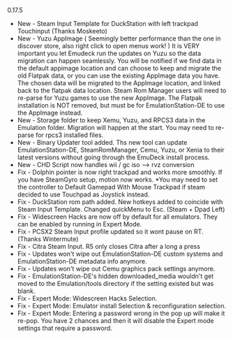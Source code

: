 0.17.5

- New - Steam Input Template for DuckStation with left trackpad Touchinput (Thanks Moskeeto)
- New - Yuzu AppImage ( Seemingly better performance than the one in discover store, also right click to open menus work! )
  It is VERY important you let Emudeck run the updates on Yuzu so the
  data migration can happen seamlessly. You will be notified if we find data in the default appimage location
  and can choose to keep and migrate the old Flatpak data, or you can use the existing AppImage data you have.
  The chosen data will be migrated to the AppImage location, and linked back to the flatpak data location.
  Steam Rom Manager users will need to re-parse for Yuzu games to use the new AppImage.
  The Flatpak installation is NOT removed, but must be for EmulationStation-DE to use the AppImage instead.
- New - Storage folder to keep Xemu, Yuzu, and RPCS3 data in the Emulation folder. Migration will happen at the start.
  You may need to re-parse for rpcs3 installed files.
- New - Binary Updater tool added. Ths new tool can update EmulationStation-DE, SteamRomManager, Cemu, Yuzu, or Xenia
  to their latest versions without going through the EmuDeck install process.
- New - CHD Script now handles wii / gc iso --> rvz conversion
- Fix - Dolphin pointer is now right trackpad and works more smoothly. If you have SteamGyro setup, motion now works.
  \*You may need to set the controller to Default Gamepad With Mouse Trackpad if steam decided to use Touchpad as Joystick instead.
- Fix - DuckStation rom path added. New hotkeys added to coincide with Steam Input Template. Changed quickMenu to Esc. (Steam + Dpad Left)
- Fix - Widescreen Hacks are now off by default for all emulators. They can be enabled by running in Expert Mode.
- Fix - PCSX2 Steam Input profile updated so it wont pause on RT. (Thanks Wintermute)
- Fix - Citra Steam Input. R5 only closes Citra after a long a press
- Fix - Updates won't wipe out EmulationStation-DE custom systems and EmulationStation-DE metadata info anymore.
- Fix - Updates won't wipe out Cemu graphics pack settings anymore.
- Fix - EmulationStation-DE's hidden downloaded_media wouldn't get moved
  to the Emulation/tools directory if the setting existed but was blank.
- Fix - Expert Mode: Widescreen Hacks Selection.
- Fix - Expert Mode: Emulator install Selection & reconfiguration selection.
- Fix - Expert Mode: Entering a password wrong in the pop up will make it re-pop.
  You have 2 chances and then it will disable the Expert mode settings that require a password.
